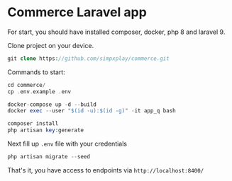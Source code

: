 # Commerce Laravel app


For start, you should have installed composer, docker, php 8 and laravel 9.

Clone project on your device.

```php
git clone https://github.com/simpxplay/commerce.git
```

Commands to start:

```php
cd commerce/
cp .env.example .env

docker-compose up -d --build
docker exec --user "$(id -u):$(id -g)" -it app_q bash

composer install
php artisan key:generate
```

Next fill up `.env` file with your credentials

```php
php artisan migrate --seed
```

That's it, you have access to endpoints via `http://localhost:8400/`

